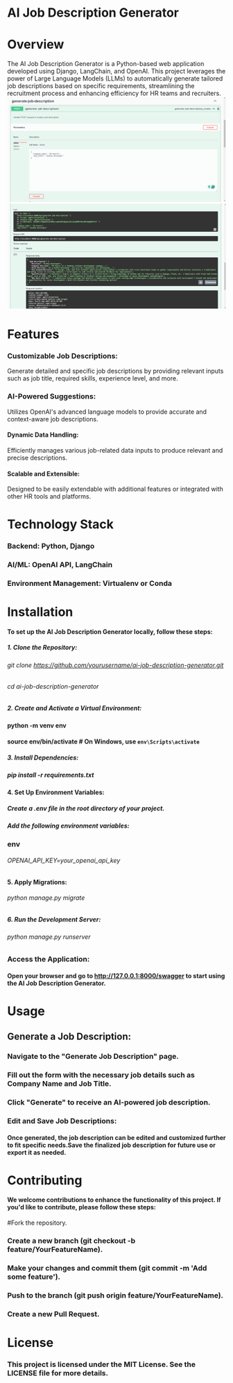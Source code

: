 # AI Job Description Generator
# Overview
The AI Job Description Generator is a Python-based web application developed using Django, LangChain, and OpenAI. This project leverages the power of Large Language Models (LLMs) to automatically generate tailored job descriptions based on specific requirements, streamlining the recruitment process and enhancing efficiency for HR teams and recruiters.
![alt text](job_Restapi.png)
![alt text](result_job_descriptino.png)
# Features
### Customizable Job Descriptions:
Generate detailed and specific job descriptions by providing relevant inputs such as job title, required skills, experience level, and more.
### AI-Powered Suggestions:
Utilizes OpenAI's advanced language models to provide accurate and context-aware job descriptions.
#### Dynamic Data Handling:
Efficiently manages various job-related data inputs to produce relevant and precise descriptions.
#### Scalable and Extensible:
Designed to be easily extendable with additional features or integrated with other HR tools and platforms.
# Technology Stack
### Backend: Python, Django
### AI/ML: OpenAI API, LangChain
### Environment Management: Virtualenv or Conda
# Installation
#### To set up the AI Job Description Generator locally, follow these steps:
##### 1. Clone the Repository:
###### git clone https://github.com/yourusername/ai-job-description-generator.git
###### cd ai-job-description-generator
##### 2. Create and Activate a Virtual Environment:
#### python -m venv env
#### source env/bin/activate   # On Windows, use `env\Scripts\activate`
##### 3. Install Dependencies:
##### pip install -r requirements.txt
#### 4. Set Up Environment Variables:
##### Create a .env file in the root directory of your project.
##### Add the following environment variables:
### env
###### OPENAI_API_KEY=your_openai_api_key
#### 5. Apply Migrations:
###### python manage.py migrate
##### 6. Run the Development Server:
###### python manage.py runserver
### Access the Application:
#### Open your browser and go to http://127.0.0.1:8000/swagger to start using the AI Job Description Generator.

# Usage
## Generate a Job Description:

### Navigate to the "Generate Job Description" page.
### Fill out the form with the necessary job details such as Company Name and Job Title.
### Click "Generate" to receive an AI-powered job description.
### Edit and Save Job Descriptions:
#### Once generated, the job description can be edited and customized further to fit specific needs.Save the finalized job description for future use or export it as needed.
# Contributing
#### We welcome contributions to enhance the functionality of this project. If you'd like to contribute, please follow these steps:
#Fork the repository.
### Create a new branch (git checkout -b feature/YourFeatureName).
### Make your changes and commit them (git commit -m 'Add some feature').
### Push to the branch (git push origin feature/YourFeatureName).
### Create a new Pull Request.
# License
### This project is licensed under the MIT License. See the LICENSE file for more details.
